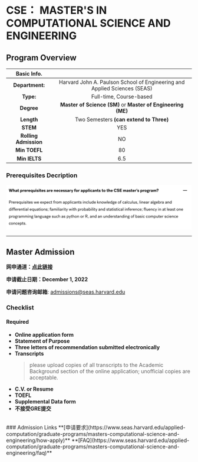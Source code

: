 # CSE： MASTER'S IN COMPUTATIONAL SCIENCE AND ENGINEERING

## Program Overview

|Basic Info.||
| :---: | :---: |
| **Department:** |  Harvard John A. Paulson School of Engineering and Applied Sciences (SEAS) |
| **Type:** | Full-time, Course-based |
| **Degree** | **Master of Science (SM)** or **Master of Engineering (ME)**  |
| **Length** | Two Semesters **(can extend to Three)** |
| **STEM** | YES |
| **Rolling Admission** | NO |
| **Min TOEFL** | 80 |
| **Min IELTS** | 6.5 |


### Prerequisites Decription
![](./CSE%7CPrerequisites.png)


---

## Master Admission

**网申通道：[点此链接](https://gsas.harvard.edu/admissions/apply)**

**申请截止日期：December 1, 2022**

**申请问题咨询邮箱**: admissions@seas.harvard.edu

### Checklist
#### Required
- **Online application form**
- **Statement of Purpose**
- **Three letters of recommendation submitted electronically**
- **Transcripts**
  > please upload copies of all transcripts to the Academic Background section of the online application; unofficial copies are acceptable.
- **C.V. or Resume**
- **TOEFL**
- **Supplemental Data form**
- **不接受GRE提交**


</br>
###  Admission Links
**[申请要求](https://www.seas.harvard.edu/applied-computation/graduate-programs/masters-computational-science-and-engineering/how-apply)**
**[FAQ](https://www.seas.harvard.edu/applied-computation/graduate-programs/masters-computational-science-and-engineering/faq)**